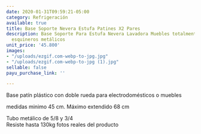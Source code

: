 ```yaml
---
date: 2020-01-31T09:59:21-05:00
category: Refrigeración
available: true
title: Base Soporte Nevera Estufa Patines X2 Pares
description: Base Soporte Para Estufa Nevera Lavadora Muebles totalmente metálica
  esquineros metálicos
unit_price: '45.800'
images:
- "/uploads/ezgif.com-webp-to-jpg.jpg"
- "/uploads/ezgif.com-webp-to-jpg (1).jpg"
sellable: false
payu_purchase_link: ''

---
```

Base patín plástico con doble rueda para electrodomésticos o muebles  
  
medidas minimo 45 cm. Máximo extendido 68 cm  
  
Tubo metálico de 5/8 y 3/4  
Resiste hasta 130kg fotos reales del producto